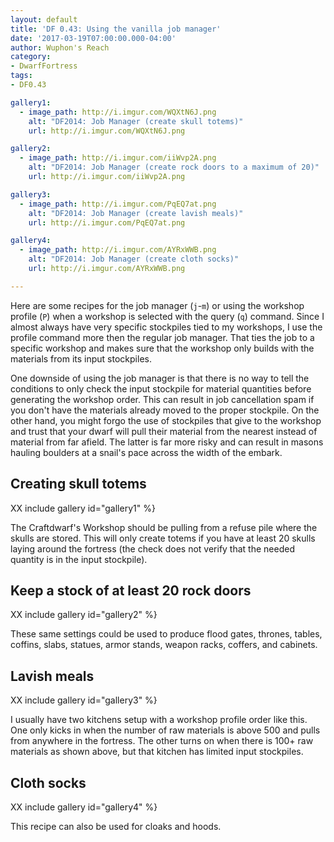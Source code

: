 ```yaml
---
layout: default
title: 'DF 0.43: Using the vanilla job manager'
date: '2017-03-19T07:00:00.000-04:00'
author: Wuphon's Reach
category:
- DwarfFortress
tags:
- DF0.43

gallery1:
  - image_path: http://i.imgur.com/WQXtN6J.png
    alt: "DF2014: Job Manager (create skull totems)"
    url: http://i.imgur.com/WQXtN6J.png

gallery2:
  - image_path: http://i.imgur.com/iiWvp2A.png
    alt: "DF2014: Job Manager (create rock doors to a maximum of 20)"
    url: http://i.imgur.com/iiWvp2A.png

gallery3:
  - image_path: http://i.imgur.com/PqEQ7at.png
    alt: "DF2014: Job Manager (create lavish meals)"
    url: http://i.imgur.com/PqEQ7at.png

gallery4:
  - image_path: http://i.imgur.com/AYRxWWB.png
    alt: "DF2014: Job Manager (create cloth socks)"
    url: http://i.imgur.com/AYRxWWB.png

---
```


Here are some recipes for the job manager (`j`-`m`) or using the workshop profile (`P`) when a workshop is selected with the query (`q`) command.  Since I almost always have very specific stockpiles tied to my workshops, I use the profile command more then the regular job manager.  That ties the job to a specific workshop and makes sure that the workshop only builds with the materials from its input stockpiles.

One downside of using the job manager is that there is no way to tell the conditions to only check the input stockpile for material quantities before generating the workshop order.  This can result in job cancellation spam if you don't have the materials already moved to the proper stockpile.  On the other hand, you might forgo the use of stockpiles that give to the workshop and trust that your dwarf will pull their material from the nearest instead of material from far afield.  The latter is far more risky and can result in masons hauling boulders at a snail's pace across the width of the embark.

## Creating skull totems

XX include gallery id="gallery1" %}

The Craftdwarf's Workshop should be pulling from a refuse pile where the skulls are stored.  This will only create totems if you have at least 20 skulls laying around the fortress (the check does not verify that the needed quantity is in the input stockpile).

## Keep a stock of at least 20 rock doors

XX include gallery id="gallery2" %}

These same settings could be used to produce flood gates, thrones, tables, coffins, slabs, statues, armor stands, weapon racks, coffers, and cabinets.

## Lavish meals

XX include gallery id="gallery3" %}

I usually have two kitchens setup with a workshop profile order like this.  One only kicks in when the number of raw materials is above 500 and pulls from anywhere in the fortress.  The other turns on when there is 100+ raw materials as shown above, but that kitchen has limited input stockpiles.

## Cloth socks

XX include gallery id="gallery4" %}

This recipe can also be used for cloaks and hoods.

